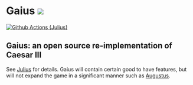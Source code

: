 # Gaius ![](res/julius_48.png)

[![Github Actions (Julius)](https://github.com/bvschaik/julius/workflows/Build%20Julius/badge.svg)](https://github.com/bvschaik/julius/actions)

## Gaius: an open source re-implementation of Caesar III

See [Julius](https://github.com/bvschaik/julius) for details.
Gaius will contain certain good to have features, but will not expand the game in a significant manner such as [Augustus](https://github.com/Keriew/augustus).

